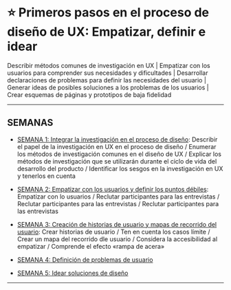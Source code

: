 # :star: Primeros pasos en el proceso de diseño de UX: Empatizar, definir e idear

Describir métodos comunes de investigación en UX | Empatizar con los usuarios para comprender sus necesidades y dificultades | Desarrollar declaraciones de problemas para definir las necesidades del usuario | Generar ideas de posibles soluciones a los problemas de los usuarios | Crear esquemas de páginas y prototipos de baja fidelidad

---

## SEMANAS

- [SEMANA 1: Integrar la investigación en el proceso de diseño](https://github.com/eugenia1984/DisenoUX-UI/blob/main/disenio_ux_ui/02_primeros_pasos_en_el_proceso_de_disenio_ux/semana01.md): Describir el papel de la investigación en UX en el proceso de diseño / Enumerar los métodos de investigación comunes en el diseño de UX / Explicar los métodos de investigación que se utilizarán durante el ciclo de vida del desarrollo del producto / Identificar los sesgos en la investigación en UX y tenerlos en cuenta

- [SEMANA 2: Empatizar con los usuarios y definir los puntos débiles](https://github.com/eugenia1984/DisenoUX-UI/blob/main/disenio_ux_ui/02_primeros_pasos_en_el_proceso_de_disenio_ux/semana02.md): Empatizar con lo usuarios / Reclutar participantes para las entrevistas / Reclutar participantes para las entrevistas / Reclutar participantes para las entrevistas

- [SEMANA 3: Creación de historias de usuario y mapas de recorrido del usuario](https://github.com/eugenia1984/DisenoUX-UI/blob/main/disenio_ux_ui/02_primeros_pasos_en_el_proceso_de_disenio_ux/semana03.md): Crear historias de usuario / Ten en cuenta los casos límite / Crear un mapa del recorrido dle usuario / Considera la accesibilidad al empatizar / Comprende el efecto «rampa de acera»

- [SEMANA 4: Definición de problemas de usuario](https://github.com/eugenia1984/DisenoUX-UI/blob/main/disenio_ux_ui/02_primeros_pasos_en_el_proceso_de_disenio_ux/semana04.md)

- [SEMANA 5: Idear soluciones de diseño](https://github.com/eugenia1984/DisenoUX-UI/blob/main/disenio_ux_ui/02_primeros_pasos_en_el_proceso_de_disenio_ux/semana05.md)

--- 
